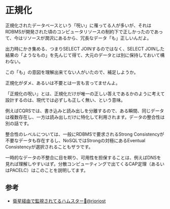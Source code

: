 # 正規化

正規化されたデータベースという「呪い」に罹ってる人が多いが、それはRDBMSが開発された頃のコンピュータリソースの制約下で正しかったのであって、今はリソースが潤沢にあるから、冗長なデータ「も」正しいんだよ。

出力時にかき集める、つまりSELECT JOINするのではなく、SELECT JOINした結果の「ようなもの」を先んじて得て、大元のデータとは別に保持しておいて構わない。

この「も」の意図を理解出来てない人がいたので、補足しようか。

正規化がダメ、あるいは不要とは一言も言ってませんよ。

「正規化の呪い」とは、正規化だけが唯一の正しい答えであるかのように考えて設計するのは、現代では必ずしも正しく無い、という意味。

例えばCQRSでは、書き込みと読み出しを分離するので、ある瞬間、同じデータは複数存在し、一方は読み出しだけに特化して利用されます。データの整合性は別の話です。

整合性のレベルについては、一般にRDBMSで要求されるStrong Consistencyが不要なデータも存在するし、NoSQLではStrongの対極にあるEventual Consistencyが選択されることもザラです。

一時的なデータの不整合に目を瞑り、可用性を担保することは、例えばDNSを見れば理解しやすいはず。分散コンピューティングで出てくるCAP定理（あるいはPACELC）はこのことを説明してます。

## 参考

- [衛星経由で監視されてるハムスター🐹@rioriost](https://x.com/rioriost/status/1756535713112424701?s=20)
